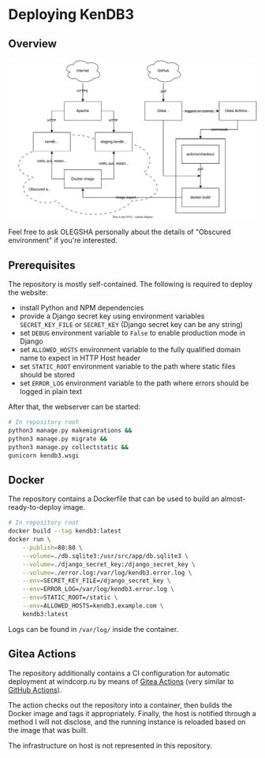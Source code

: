 # Deploying KenDB3

## Overview

![Overview diagram of KenDB3 deployment on windcorp.ru](deployment-overview.svg)

Feel free to ask OLEGSHA personally about the details of "Obscured environment" if you're interested.

## Prerequisites

The repository is mostly self-contained. The following is required to deploy the website:
- install Python and NPM dependencies
- provide a Django secret key using environment variables `SECRET_KEY_FILE` or `SECRET_KEY` (Django secret key can be any string)
- set `DEBUG` environment variable to `False` to enable production mode in Django
- set `ALLOWED_HOSTS` environment variable to the fully qualified domain name to expect in HTTP Host header
- set `STATIC_ROOT` environment variable to the path where static files should be stored
- set `ERROR_LOG` environment variable to the path where errors should be logged in plain text

After that, the webserver can be started:
```bash
# In repository root
python3 manage.py makemigrations &&
python3 manage.py migrate &&
python3 manage.py collectstatic &&
gunicorn kendb3.wsgi
```

## Docker

The repository contains a Dockerfile that can be used to build an almost-ready-to-deploy image.

```bash
# In repository root
docker build --tag kendb3:latest
docker run \
    --publish=80:80 \
    --volume=./db.sqlite3:/usr/src/app/db.sqlite3 \
    --volume=./django_secret_key:/django_secret_key \
    --volume=./error.log:/var/log/kendb3.error.log \
    --env=SECRET_KEY_FILE=/django_secret_key \
    --env=ERROR_LOG=/var/log/kendb3.error.log \
    --env=STATIC_ROOT=/static \
    --env=ALLOWED_HOSTS=kendb3.example.com \
    kendb3:latest
```

Logs can be found in `/var/log/` inside the container.

## Gitea Actions

The repository additionally contains a CI configuration for automatic deployment at windcorp.ru by means of [Gitea Actions](https://docs.gitea.com/usage/actions/overview) (very similar to [GitHub Actions](https://github.com/features/actions)).

The action checks out the repository into a container, then builds the Docker image and tags it appropriately. Finally, the host is notified through a method I will not disclose, and the running instance is reloaded based on the image that was built.

The infrastructure on host is not represented in this repository.
